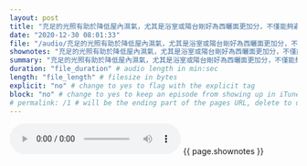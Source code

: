 ```yaml
---
layout: post
title: "充足的光照有助於降低屋內濕氣，尤其是浴室或陽台剛好為西曬面更加分，不僅能夠避免傢俱發霉，同時曬衣服也可以更快乾。" # quotes allow forbidden characters like the colon
date: "2020-12-30 08:01:33"
file: "/audio/充足的光照有助於降低屋內濕氣，尤其是浴室或陽台剛好為西曬面更加分，不僅能夠避免傢俱發霉，同時曬衣服也可以更快乾。.mp3"
shownotes: "充足的光照有助於降低屋內濕氣，尤其是浴室或陽台剛好為西曬面更加分，不僅能夠避免傢俱發霉，同時曬衣服也可以更快乾。"
summary: "充足的光照有助於降低屋內濕氣，尤其是浴室或陽台剛好為西曬面更加分，不僅能夠避免傢俱發霉，同時曬衣服也可以更快乾。"
duration: "file_duration" # audio length in min:sec
length: "file_length" # filesize in bytes
explicit: "no" # change to yes to flag with the explicit tag
block: "no" # change to yes to keep an episode from showing up in iTunes
# permalink: /1 # will be the ending part of the pages URL, delete to default to the title
---
```


<audio controls>
<source src="{{site.url}}{{site.baseurl}}{{ page.file }}" type="audio/x-mp3">
Your browser does not support the audio element.
</audio>
{{ page.shownotes }}
